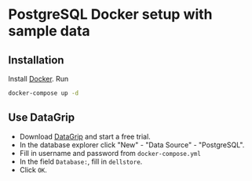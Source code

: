 # PostgreSQL Docker setup with sample data
## Installation
Install [Docker](https://docs.docker.com/get-docker/).
Run 
```sh
docker-compose up -d
```

## Use DataGrip
- Download [DataGrip](https://www.jetbrains.com/datagrip/download/#section=windows) and start a free trial.
- In the database explorer click "New" - "Data Source" - "PostgreSQL".
- Fill in username and password from `docker-compose.yml`
- In the field `Database:`, fill in `dellstore`.
- Click `OK`.
